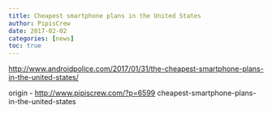 ```yaml
---
title: Cheapest smartphone plans in the United States
author: PipisCrew
date: 2017-02-02
categories: [news]
toc: true
---
```


http://www.androidpolice.com/2017/01/31/the-cheapest-smartphone-plans-in-the-united-states/

origin - http://www.pipiscrew.com/?p=6599 cheapest-smartphone-plans-in-the-united-states